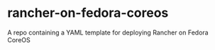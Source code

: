 # rancher-on-fedora-coreos
A repo containing a YAML template for deploying Rancher on Fedora CoreOS
